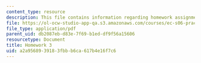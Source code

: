 ```yaml
---
content_type: resource
description: This file contains information regarding homework assignment 3.
file: https://ol-ocw-studio-app-qa.s3.amazonaws.com/courses/ec-s06-practical-electronics-fall-2004/a2a9568939183fbbb6ca617b4e16f7c6_MITEC_S06F04_hw3.pdf
file_type: application/pdf
parent_uid: db2087eb-d83e-7f69-b1ed-df9f56a15606
resourcetype: Document
title: Homework 3
uid: a2a95689-3918-3fbb-b6ca-617b4e16f7c6
---
```

